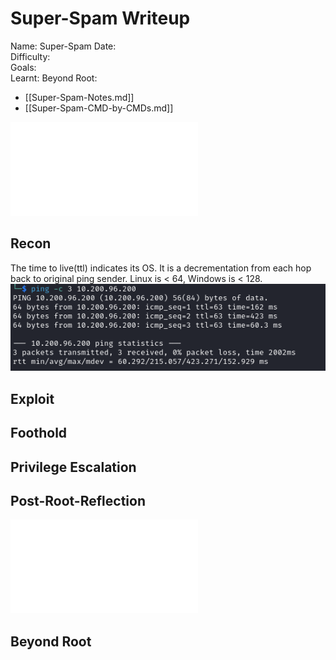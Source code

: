 # Super-Spam Writeup

Name: Super-Spam
Date:  
Difficulty:  
Goals:  
Learnt:
Beyond Root:

- [[Super-Spam-Notes.md]]
- [[Super-Spam-CMD-by-CMDs.md]]


![](Super-Spam-map.excalidraw.md)

## Recon

The time to live(ttl) indicates its OS. It is a decrementation from each hop back to original ping sender. Linux is < 64, Windows is < 128.
![ping](TryHackMe/Wreath/Screenshots/ping.png)
	
## Exploit

## Foothold

## Privilege Escalation

## Post-Root-Reflection  

![](Super-Spam-map.excalidraw.md)

## Beyond Root


